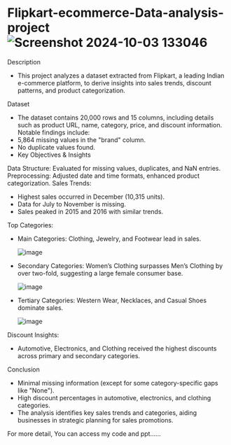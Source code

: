 # Flipkart-ecommerce-Data-analysis-project ![Screenshot 2024-10-03 133046](https://github.com/user-attachments/assets/d3dcfb77-c36c-424a-ad5d-2c09c409427d)

Description
* This project analyzes a dataset extracted from Flipkart, a leading Indian e-commerce platform, to derive insights into sales trends, discount patterns, and product categorization.

Dataset
* The dataset contains 20,000 rows and 15 columns, including details such as product URL, name, category, price, and discount information. Notable findings include:
* 5,864 missing values in the "brand" column.
* No duplicate values found.
* Key Objectives & Insights

Data Structure: Evaluated for missing values, duplicates, and NaN entries.
Preprocessing: Adjusted date and time formats, enhanced product categorization.
Sales Trends:
* Highest sales occurred in December (10,315 units).
* Data for July to November is missing.
* Sales peaked in 2015 and 2016 with similar trends.
  
Top Categories:
* Main Categories: Clothing, Jewelry, and Footwear lead in sales.

  ![image](https://github.com/user-attachments/assets/dc374349-412a-45a9-a0d8-295bbc05aec3)

* Secondary Categories: Women’s Clothing surpasses Men’s Clothing by over two-fold, suggesting a large female consumer base.

  ![image](https://github.com/user-attachments/assets/9bdf745c-e5bf-4898-aefb-8007ac319786)

* Tertiary Categories: Western Wear, Necklaces, and Casual Shoes dominate sales.

  ![image](https://github.com/user-attachments/assets/5709dd44-bf37-4a0b-bc2b-97c3bce0979f)

  
Discount Insights: 
* Automotive, Electronics, and Clothing received the highest discounts across primary and secondary categories.

Conclusion

* Minimal missing information (except for some category-specific gaps like "None").
* High discount percentages in automotive, electronics, and clothing categories.
* The analysis identifies key sales trends and categories, aiding businesses in strategic planning for sales promotions.

For more detail, You can access my code and ppt......
